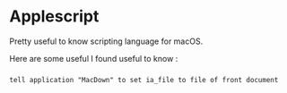 # Applescript
Pretty useful to know scripting language for macOS. 

Here are some useful I found useful to know :

### 
```Applescript
tell application "MacDown" to set ia_file to file of front document
```
